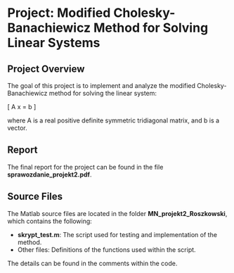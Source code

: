 # Project: Modified Cholesky-Banachiewicz Method for Solving Linear Systems

## Project Overview
The goal of this project is to implement and analyze the modified Cholesky-Banachiewicz method for solving the linear system:

\[
A x = b
\]

where A is a real positive definite symmetric tridiagonal matrix, and b is a vector.

## Report
The final report for the project can be found in the file **sprawozdanie_projekt2.pdf**.

## Source Files
The Matlab source files are located in the folder **MN_projekt2_Roszkowski**, which contains the following:

- **skrypt_test.m**: The script used for testing and implementation of the method.
- Other files: Definitions of the functions used within the script.

The details can be found in the comments within the code.
